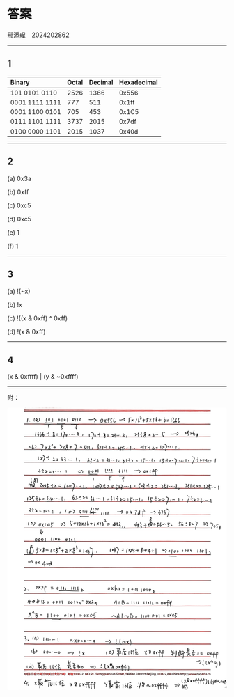 # 答案

邢添珵　2024202862

---

## 1

| Binary         | Octal | Decimal | Hexadecimal |
|:---------------|:------|:---------|:-------------|
| 101 0101 0110  |  2526 |   1366   |     0x556    |
| 0001 1111 1111 | 777  | 511 | 0x1ff |
| 0001 1100 0101 | 705 | 453 | 0x1C5 |
| 0111 1101 1111 | 3737 | 2015 | 0x7df |
| 0100 0000 1101 | 2015 | 1037 | 0x40d |

---

## 2

(a) 0x3a

(b) 0xff

(c) 0xc5

(d) 0xc5

(e) 1

(f) 1

---

## 3

(a) !(~x)

(b) !x

(c) !((x & 0xff) ^ 0xff)

(d) !(x & 0xff)

---

## 4

(x & 0xffff) | (y & ~0xffff)

---

附：

![思维痕迹](思维痕迹1.jpg)


